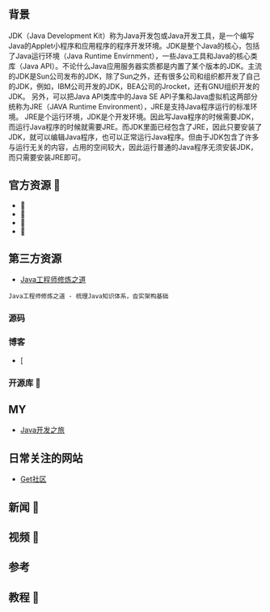 ## 背景
JDK（Java Development Kit）称为Java开发包或Java开发工具，是一个编写Java的Applet小程序和应用程序的程序开发环境。JDK是整个Java的核心，包括了Java运行环境（Java Runtime Envirnment），一些Java工具和Java的核心类库（Java API）。不论什么Java应用服务器实质都是内置了某个版本的JDK。主流的JDK是Sun公司发布的JDK，除了Sun之外，还有很多公司和组织都开发了自己的JDK，例如，IBM公司开发的JDK，BEA公司的Jrocket，还有GNU组织开发的JDK。
另外，可以把Java API类库中的Java SE API子集和Java虚拟机这两部分统称为JRE（JAVA Runtime Environment），JRE是支持Java程序运行的标准环境。
JRE是个运行环境，JDK是个开发环境。因此写Java程序的时候需要JDK，而运行Java程序的时候就需要JRE。而JDK里面已经包含了JRE，因此只要安装了JDK，就可以编辑Java程序，也可以正常运行Java程序。但由于JDK包含了许多与运行无关的内容，占用的空间较大，因此运行普通的Java程序无须安装JDK，而只需要安装JRE即可。

## 官方资源 💼
- 👨 
- 🏃 
- 👨 
- 🏃 

## 第三方资源
- [Java工程师修炼之道](https://github.com/superhj1987/pragmatic-java-engineer?utm_source=gold_browser_extension)
```
Java工程师修炼之道 - 梳理Java知识体系，沓实架构基础
```

### 源码


### 博客

- [

### 开源库 🔧

## MY
- [Java开发之旅]()
## 日常关注的网站
- [Get社区](http://get.ftqq.com/?c=default)

## 新闻 📃

## 视频 🎥

## 参考

## 教程 🍞
